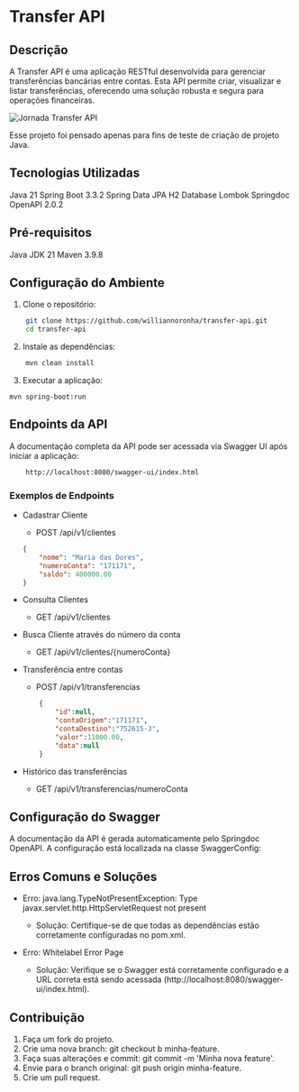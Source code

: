 # Transfer API

## Descrição
A Transfer API é uma aplicação RESTful desenvolvida para gerenciar transferências bancárias entre contas. Esta API permite criar, visualizar e listar transferências, oferecendo uma solução robusta e segura para operações financeiras.

![Jornada Transfer API](../transfer-api/doc/jornada-transfer-api.png)

Esse projeto foi pensado apenas para fins de teste de criação de projeto Java.

## Tecnologias Utilizadas
Java 21
Spring Boot 3.3.2
Spring Data JPA
H2 Database
Lombok
Springdoc OpenAPI 2.0.2

## Pré-requisitos
Java JDK 21
Maven 3.9.8

## Configuração do Ambiente

1. Clone o repositório:

```sh
    git clone https://github.com/williannoronha/transfer-api.git
    cd transfer-api
```
2. Instale as dependências:

```sh
    mvn clean install
```

3. Executar a aplicação:

```shelshl
mvn spring-boot:run
```
## Endpoints da API

A documentação completa da API pode ser acessada via Swagger UI após iniciar a aplicação:

```bash
    http://localhost:8080/swagger-ui/index.html
```

### Exemplos de Endpoints

- Cadastrar Cliente
    - POST /api/v1/clientes
    ```json
    {
        "nome": "Maria das Dores", 
        "numeroConta": "171171", 
        "saldo": 400000.00
    }
    ```

- Consulta Clientes
    - GET /api/v1/clientes

- Busca Cliente através do número da conta
    - GET /api/v1/clientes/{numeroConta}

- Transferência entre contas
    - POST /api/v1/transferencias
    ```json
        {
            "id":null,
            "contaOrigem":"171171",
            "contaDestino":"752615-3",
            "valor":11000.00,
            "data":null
        }
    ```

- Histórico das transferências
    - GET /api/v1/transferencias/numeroConta


## Configuração do Swagger
A documentação da API é gerada automaticamente pelo Springdoc OpenAPI. A configuração está localizada na classe SwaggerConfig:

## Erros Comuns e Soluções
- Erro: java.lang.TypeNotPresentException: Type javax.servlet.http.HttpServletRequest not present

    - Solução: Certifique-se de que todas as dependências estão corretamente configuradas no pom.xml.

- Erro: Whitelabel Error Page

    - Solução: Verifique se o Swagger está corretamente configurado e a URL correta está sendo acessada (http://localhost:8080/swagger-ui/index.html).


## Contribuição
1. Faça um fork do projeto.
2. Crie uma nova branch: git checkout b minha-feature.
3.  Faça suas alterações e commit: git  commit -m 'Minha nova feature'.
4. Envie para o branch original: git push origin minha-feature.
5. Crie um pull request.


